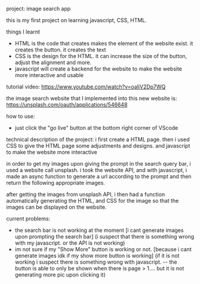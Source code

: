 project: image search app

this is my first project on learning javascript, CSS, HTML. 

things I learnt
- HTML is the code that creates makes the element of the website exist. it creates the button. it creates the text
- CSS is the design for the HTML. it can increase the size of the button, adjust the alignment and more.
- javascript will create a backend for the website to make the website more interactive and usable

tutorial video:
https://www.youtube.com/watch?v=oaliV2Dp7WQ

the image search website that I implemented into this new website is:
https://unsplash.com/oauth/applications/546648


how to use:
- just click the "go live" button at the bottom right corner of VScode


technical description of the project:
i first create a HTML page. then i used CSS to give the HTML page some adjustments and designs. and javascript to make the website more interactive

in order to get my images upon giving the prompt in the search query bar, i used a website call unsplash. i took the website API, and with javascript, i made an async function to generate a url according to the prompt and then return the following appropriate images.

after getting the images from unsplash API, i then had a function automatically generating the HTML, and CSS for the image so that the images can be displayed on the website.


current problems: 
- the search bar is not working at the moment [i cant generate images upon prompting the search bar] (i suspect that there is something wrong with my javascript. or the API is not working)
- im not sure if my "Show More" button is working or not. [because i cant generate images idk if my show more button is working] (if it is not working i suspect there is something wrong with javascript. -- the button is able to only be shown when there is page > 1.... but it is not generating more pic upon clicking it)

